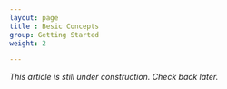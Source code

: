 ```yaml
---
layout: page
title : Besic Concepts
group: Getting Started
weight: 2

---
```


_This article is still under construction. Check back later._